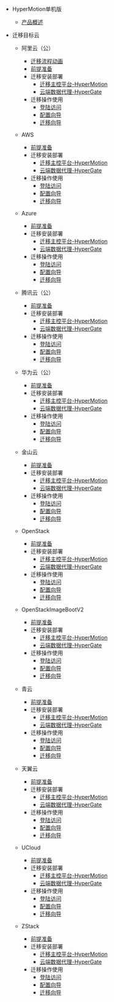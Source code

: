 * HyperMotion单机版
  * [产品概述](standalone/standalone.md)

* 迁移目标云

  * 阿里云（公）
    * [迁移流程动画](standalone/aliyun/migrpro.md)
    * [前提准备](standalone/aliyun/premise.md)
    * 迁移安装部署
	  * [迁移主控平台-HyperMotion](standalone/vmdeploy.md)
	  * [云端数据代理-HyperGate](standalone/aliyun/alideploy.md)
    * 迁移操作使用
	  * [登陆访问](standalone/login.md)
	  * [配置向导](standalone/aliyun/alioper.md)
	  * [迁移向导](standalone/migrawiz.md)
	  
  * AWS
    * [前提准备](standalone/AWS/premise.md)
    * 迁移安装部署
	  * [迁移主控平台-HyperMotion](standalone/AWS/vmdeploy.md)
	  * [云端数据代理-HyperGate](standalone/AWS/awsdeploy.md)
    * 迁移操作使用
	  * [登陆访问](standalone/login.md)
	  * [配置向导](standalone/aws/awsoper.md)
	  * [迁移向导](standalone/migrawiz.md)
	  
  * Azure
    * [前提准备](standalone/Azure/premise.md)
    * 迁移安装部署
	  * [迁移主控平台-HyperMotion](standalone/Azure/vmdeploy.md)
	  * [云端数据代理-HyperGate](standalone/Azure/Azuredeploy.md)
    * 迁移操作使用
	  * [登陆访问](standalone/login.md)
	  * [配置向导](standalone/Azure/Azureoper.md)
	  * [迁移向导](standalone/migrawiz.md)
	  
  * 腾讯云（公）
    * [前提准备](standalone/Tencent/premise.md)
    * 迁移安装部署
	  * [迁移主控平台-HyperMotion](standalone/Tencent/vmdeploy.md)
	  * [云端数据代理-HyperGate](standalone/Tencent/Tencentdeploy.md)
    * 迁移操作使用
	  * [登陆访问](standalone/login.md)
	  * [配置向导](standalone/Tencent/Tencentoper.md)
	  * [迁移向导](standalone/migrawiz.md)
	  
  * 华为云（公）
    * [前提准备](standalone/TechWave/premise.md)
    * 迁移安装部署
	  * [迁移主控平台-HyperMotion](standalone/TechWave/vmdeploy.md)
	  * [云端数据代理-HyperGate](standalone/TechWave/Techdeploy.md)
    * 迁移操作使用
	  * [登陆访问](standalone/login.md)
	  * [配置向导](standalone/TechWave/Techoper.md)
	  * [迁移向导](standalone/migrawiz.md)
	  
  * 金山云
    * [前提准备](standalone/KingCLoud/premise.md)
    * 迁移安装部署
	  * [迁移主控平台-HyperMotion](standalone/KingCLoud/vmdeploy.md)
	  * [云端数据代理-HyperGate](standalone/KingCLoud/kingdeploy.md)
    * 迁移操作使用
	  * [登陆访问](standalone/login.md)
	  * [配置向导](standalone/KingCLoud/kingoper.md)
	  * [迁移向导](standalone/migrawiz.md)
	  
  * OpenStack
    * [前提准备](standalone/OpenStack/premise.md)
    * 迁移安装部署
	  * [迁移主控平台-HyperMotion](standalone/vmdeploy.md)
	  * [云端数据代理-HyperGate](standalone/OpenStack/opdeploy.md)
    * 迁移操作使用
	  * [登陆访问](standalone/login.md)
	  * [配置向导](standalone/OpenStack/opoper.md)
	  * [迁移向导](standalone/migrawiz.md) 
	  
  * OpenStackImageBootV2
    * [前提准备](standalone/OpenStackImage/premise.md)
    * 迁移安装部署
	  * [迁移主控平台-HyperMotion](standalone/OpenStackImage/vmdeploy.md)
	  * [云端数据代理-HyperGate](standalone/OpenStackImage/opdeploy.md)
    * 迁移操作使用
	  * [登陆访问](standalone/login.md)
	  * [配置向导](standalone/OpenStackImage/opoper.md)
	  * [迁移向导](standalone/migrawiz.md) 
	  
  * 青云
    * [前提准备](standalone/QingCloud/premise.md)
    * 迁移安装部署
	  * [迁移主控平台-HyperMotion](standalone/QingCloud/vmdeploy.md)
	  * [云端数据代理-HyperGate](standalone/QingCloud/qingdeploy.md)
    * 迁移操作使用
	  * [登陆访问](standalone/login.md)
	  * [配置向导](standalone/QingCloud/qingoper.md)
	  * [迁移向导](standalone/migrawiz.md) 
	  
  * 天翼云
    * [前提准备](standalone/eCloud/premise.md)
    * 迁移安装部署
	  * [迁移主控平台-HyperMotion](standalone/eCloud/vmdeploy.md)
	  * [云端数据代理-HyperGate](standalone/eCloud/edeploy.md)
    * 迁移操作使用
	  * [登陆访问](standalone/login.md)
	  * [配置向导](standalone/eCloud/eoper.md)
	  * [迁移向导](standalone/migrawiz.md) 
	  
  * UCloud
    * [前提准备](standalone/UCloud/premise.md)
    * 迁移安装部署
	  * [迁移主控平台-HyperMotion](standalone/UCloud/vmdeploy.md)
	  * [云端数据代理-HyperGate](standalone/UCloud/ucdeploy.md)
    * 迁移操作使用
	  * [登陆访问](standalone/login.md)
	  * [配置向导](standalone/UCloud/ucoper.md)
	  * [迁移向导](standalone/migrawiz.md) 
	  
  * ZStack
    * [前提准备](standalone/ZStack/premise.md)
    * 迁移安装部署
	  * [迁移主控平台-HyperMotion](standalone/ZStack/vmdeploy.md)
	  * [云端数据代理-HyperGate](standalone/ZStack/zdeploy.md)
    * 迁移操作使用
	  * [登陆访问](standalone/login.md)
	  * [配置向导](standalone/ZStack/zoper.md)
	  * [迁移向导](standalone/migrawiz.md) 
	